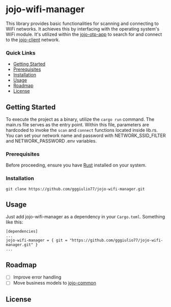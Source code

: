 # jojo-wifi-manager

This library provides basic functionalities for scanning and connecting to WiFi networks. It achieves this by interfacing with the operating system's WiFi module. It's utilized within the [jojo-otp-app](https://github.com/gggiulio77/jojo-otp-app) to search for and connect to the [jojo-client](https://github.com/gggiulio77/jojo-client) network.

### Quick Links

- [Getting Started](#getting-started)
- [Prerequisites](#prerequisites)
- [Installation](#installation)
- [Usage](#usage)
- [Roadmap](#roadmap)
- [License](#license)

## Getting Started

To execute the project as a binary, utilize the `cargo run` command. The main.rs file serves as the entry point. Within this file, parameters are hardcoded to invoke the `scan`  and `connect` functions located inside lib.rs. You can set your network name and password with NETWORK_SSID_FILTER and NETWORK_PASSWORD .env variables.

### Prerequisites

Before proceeding, ensure you have [Rust](https://www.rust-lang.org/tools/install) installed on your system.

### Installation

`git clone https://github.com/gggiulio77/jojo-wifi-manager.git`

## Usage

Just add jojo-wifi-manager as a dependency in your `Cargo.toml`. Something like this: 
```
[dependencies]
...
jojo-wifi-manager = { git = "https://github.com/gggiulio77/jojo-wifi-manager.git" }
...
```

## Roadmap

- [ ] Improve error handling
- [ ] Move business models to [jojo-common](https://github.com/gggiulio77/jojo-common.git)

## License
